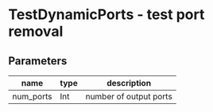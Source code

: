 [headline]:<>
TestDynamicPorts - test port removal
====================================
[headline]:<>
[inputPorts]:<>
[inputPorts]:<>
[outputPorts]:<>
[outputPorts]:<>
[parameters]:<>
Parameters
----------
|name|type|description|
|-|-|-|
|num_ports|Int|number of output ports|

[parameters]:<>
